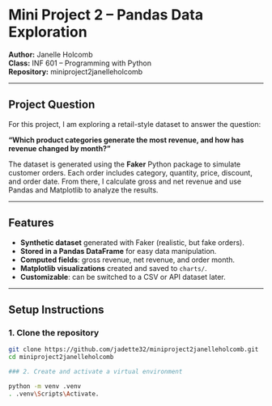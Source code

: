 # Mini Project 2 – Pandas Data Exploration  
**Author:** Janelle Holcomb  
**Class:** INF 601 – Programming with Python  
**Repository:** miniproject2janelleholcomb  

---

## Project Question
For this project, I am exploring a retail-style dataset to answer the question:  

**“Which product categories generate the most revenue, and how has revenue changed by month?”**

The dataset is generated using the **Faker** Python package to simulate customer orders. Each order includes category, quantity, price, discount, and order date. From there, I calculate gross and net revenue and use Pandas and Matplotlib to analyze the results.

---

## Features
- **Synthetic dataset** generated with Faker (realistic, but fake orders).  
- **Stored in a Pandas DataFrame** for easy data manipulation.  
- **Computed fields**: gross revenue, net revenue, and order month.  
- **Matplotlib visualizations** created and saved to `charts/`.  
- **Customizable**: can be switched to a CSV or API dataset later.  

---

## Setup Instructions

### 1. Clone the repository
```bash
git clone https://github.com/jadette32/miniproject2janelleholcomb.git
cd miniproject2janelleholcomb

### 2. Create and activate a virtual environment

python -m venv .venv
. .venv\Scripts\Activate.




